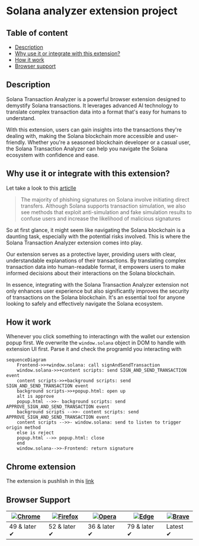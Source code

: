 # Solana analyzer extension project

## Table of content
-   [Description](#Description)
-   [Why use it or integrate with this extension?](#why-use-it-or-integrate-with-this-extension)
-   [How it work](#how-it-work)
-   [Browser support](#browser-support)

## Description

Solana Transaction Analyzer is a powerful browser extension designed to demystify Solana transactions. It leverages advanced AI technology to translate complex transaction data into a format that's easy for humans to understand. 

With this extension, users can gain insights into the transactions they're dealing with, making the Solana blockchain more accessible and user-friendly. Whether you're a seasoned blockchain developer or a casual user, the Solana Transaction Analyzer can help you navigate the Solana ecosystem with confidence and ease.

## Why use it or integrate with this extension?

Let take a look to this [articlle](https://coinmarketcap.com/community/articles/65a5949bae1c9a56633910b3/) 


> The majority of phishing signatures on Solana involve initiating direct transfers. Although Solana supports transaction simulation, we also see methods that exploit anti-simulation and fake simulation results to confuse users and increase the likelihood of malicious signatures

So at first glance, it might seem like navigating the Solana blockchain is a daunting task, especially with the potential risks involved. This is where the Solana Transaction Analyzer extension comes into play.

Our extension serves as a protective layer, providing users with clear, understandable explanations of their transactions. By translating complex transaction data into human-readable format, it empowers users to make informed decisions about their interactions on the Solana blockchain. 

In essence, integrating with the Solana Transaction Analyzer extension not only enhances user experience but also significantly improves the security of transactions on the Solana blockchain. It's an essential tool for anyone looking to safely and effectively navigate the Solana ecosystem.

## How it work

Whenever you click something to interactingn with the wallet our extension popup first. We overwrite the `window.solana` object in DOM to handle with extension UI first. Parse it and check the programId you interacting with

```mermaid
sequenceDiagram
    Frontend->>+window.solana: call signAndSendTransaction
    window.solana->>+content scripts: send SIGN_AND_SEND_TRANSACTION event
    content scripts->>+background scripts: send SIGN_AND_SEND_TRANSACTION event
    background scripts->>+popup.html: open up
    alt is approve
    popup.html -->>- background scripts: send APPROVE_SIGN_AND_SEND_TRANSACTION event
    background scripts -->>- content scripts: send APPROVE_SIGN_AND_SEND_TRANSACTION event
    content scripts -->>- window.solana: send to listen to trigger origin method
    else is reject
    popup.html -->> popup.html: close
    end
    window.solana-->>-Frontend: return signature
```

## Chrome extension
The extension is pushlish in this [link]([url](https://chromewebstore.google.com/detail/transaction-analyzer/pfoaddnhhofjoadjjdfnmhoeiecickfb?authuser=0&hl=en))

## Browser Support

| [![Chrome](https://raw.github.com/alrra/browser-logos/master/src/chrome/chrome_48x48.png)](/) | [![Firefox](https://raw.github.com/alrra/browser-logos/master/src/firefox/firefox_48x48.png)](/) | [![Opera](https://raw.github.com/alrra/browser-logos/master/src/opera/opera_48x48.png)](/) | [![Edge](https://raw.github.com/alrra/browser-logos/master/src/edge/edge_48x48.png)](/) | [![Brave](https://raw.github.com/alrra/browser-logos/master/src/brave/brave_48x48.png)](/) |
| --------------------------------------------------------------------------------------------- | ------------------------------------------------------------------------------------------------ | ------------------------------------------------------------------------------------------ | --------------------------------------------------------------------------------------- | ------------------------------------------------------------------------------------------ |
| 49 & later ✔                                                                                  | 52 & later ✔                                                                                     | 36 & later ✔                                                                               | 79 & later ✔                                                                            | Latest ✔                                                                                   |
